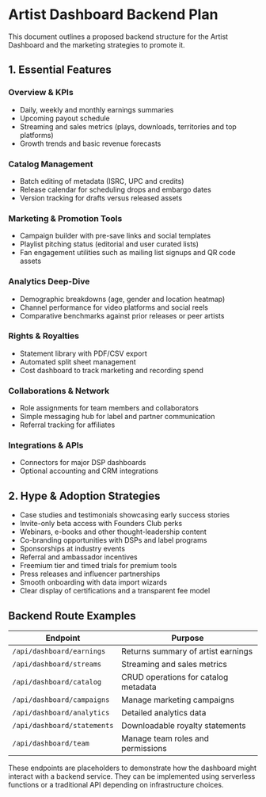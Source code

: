 # Artist Dashboard Backend Plan

This document outlines a proposed backend structure for the Artist Dashboard and the marketing strategies to promote it.

## 1. Essential Features

### Overview & KPIs
- Daily, weekly and monthly earnings summaries
- Upcoming payout schedule
- Streaming and sales metrics (plays, downloads, territories and top platforms)
- Growth trends and basic revenue forecasts

### Catalog Management
- Batch editing of metadata (ISRC, UPC and credits)
- Release calendar for scheduling drops and embargo dates
- Version tracking for drafts versus released assets

### Marketing & Promotion Tools
- Campaign builder with pre-save links and social templates
- Playlist pitching status (editorial and user curated lists)
- Fan engagement utilities such as mailing list signups and QR code assets

### Analytics Deep-Dive
- Demographic breakdowns (age, gender and location heatmap)
- Channel performance for video platforms and social reels
- Comparative benchmarks against prior releases or peer artists

### Rights & Royalties
- Statement library with PDF/CSV export
- Automated split sheet management
- Cost dashboard to track marketing and recording spend

### Collaborations & Network
- Role assignments for team members and collaborators
- Simple messaging hub for label and partner communication
- Referral tracking for affiliates

### Integrations & APIs
- Connectors for major DSP dashboards
- Optional accounting and CRM integrations

## 2. Hype & Adoption Strategies

- Case studies and testimonials showcasing early success stories
- Invite-only beta access with Founders Club perks
- Webinars, e-books and other thought-leadership content
- Co-branding opportunities with DSPs and label programs
- Sponsorships at industry events
- Referral and ambassador incentives
- Freemium tier and timed trials for premium tools
- Press releases and influencer partnerships
- Smooth onboarding with data import wizards
- Clear display of certifications and a transparent fee model

## Backend Route Examples

| Endpoint | Purpose |
| --- | --- |
| `/api/dashboard/earnings` | Returns summary of artist earnings |
| `/api/dashboard/streams` | Streaming and sales metrics |
| `/api/dashboard/catalog` | CRUD operations for catalog metadata |
| `/api/dashboard/campaigns` | Manage marketing campaigns |
| `/api/dashboard/analytics` | Detailed analytics data |
| `/api/dashboard/statements` | Downloadable royalty statements |
| `/api/dashboard/team` | Manage team roles and permissions |

These endpoints are placeholders to demonstrate how the dashboard might interact with a backend service. They can be implemented using serverless functions or a traditional API depending on infrastructure choices.
